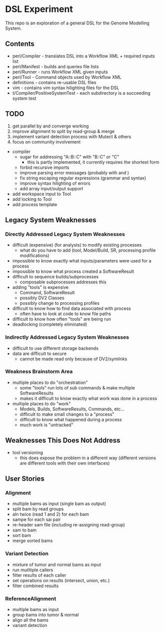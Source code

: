 # DSL Experiment

This repo is an exploration of a general DSL for the Genome Modelling System.


## Contents
* perl/Compiler - translates DSL into a Workflow XML + required inputs list
* perl/Manifest - builds and queries file lists
* perl/Runner - runs Workflow XML given inputs
* perl/Tool - Command objects used by Workflow XML
* definitions - contains re-usable DSL files
* vim - contains vim syntax hilighting files for the DSL
* t/Compiler/PositiveSystemTest - each subdirectory is a succeeding system test


## TODO
1. get parallel by and converge working
2. improve alignment to split by read-group & merge
3. implement variant detection process with Mutect & others
4. focus on community involvement

- compiler
    - sugar for addressing "A::B::C" with "B::C" or "C"
        - this is partly implemented, it currently requires the shortest form
    - forbid recursive imports
    - improve parsing error messages (probably with <reject> and <error>)
    - fix string escaping regular expressions (grammar and syntax)
    - improve syntax hilighting of errors
    - add array input/output support
- add workspace input to Tool
- add locking to Tool
- add process template

## Legacy System Weaknesses
### Directly Addressed Legacy System Weaknesses
- difficult (expensive) (for analysts) to modify existing processes
    - what do you have to add (tool, Model/Build, SR, processing profile
      modifications)
- impossible to know exactly what inputs/parameters were used for a process
- impossible to know what process created a SoftwareResult
- difficult to sequence builds/subprocesses
    - composable subprocesses addresses this
- adding "tools" is expensive
    - Command, SoftwareResult
    - possibly DV2 Classes
    - possibly change to processing profiles
- difficult to know how to find data associated with process
    - often have to look at code to know file paths
- difficult to know how often "tools" are being run
- deadlocking (completely eliminated)

### Indirectly Addressed Legacy System Weaknesses
- difficult to use different storage backends
- data are difficult to secure
    - cannot be made read only because of DV2/symlinks

### Weakness Brainstorm Area
- multiple places to do "orchestration"
    - some "tools" run lots of sub commands & make multiple SoftwareResults
    - makes it difficult to know exactly what work was done in a process
- multiple places to do "work"
    - Models, Builds, SoftwareResults, Commands, etc...
    - difficult to make small changes to a "process"
    - difficult to know what happened during a process
    - much work is "untracked"

## Weaknesses This Does Not Address
- tool versioning
    - this does expose the problem in a different way (different versions are
      different tools with their own interfaces)

## User Stories
### Alignment
- multiple bams as input (single bam as output)
- split bam by read groups
- aln twice (read 1 and 2) for each bam
- sampe for each sai pair
- re-header sam file (including re-assigning read-group)
- sam to bam
- sort bam
- merge sorted bams

### Variant Detection
- mixture of tumor and normal bams as input
- run mutltiple callers
- filter results of each caller
- set operations on results (intersect, union, etc.)
- filter combined results

### ReferenceAlignment
- multiple bams as input
- group bams into tumor & normal
- align all the bams
- variant detection
